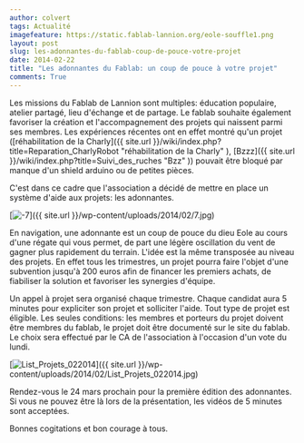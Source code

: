 ```yaml
---
author: colvert
tags: Actualité
imagefeature: https://static.fablab-lannion.org/eole-souffle1.png
layout: post
slug: les-adonnantes-du-fablab-coup-de-pouce-votre-projet
date: 2014-02-22
title: "Les adonnantes du Fablab: un coup de pouce à votre projet"
comments: True
---
```

Les missions du Fablab de Lannion sont multiples: éducation populaire, atelier
partagé, lieu d'échange et de partage. Le fablab souhaite également favoriser
la création et l'accompagnement des projets qui naissent parmi ses membres.
Les expériences récentes ont en effet montré qu'un projet ([réhabilitation de
la Charly]({{ site.url }}/wiki/index.php?title=Reparation_CharlyRobot "réhabilitation de la
Charly" ), [Bzzz]({{ site.url }}/wiki/index.php?title=Suivi_des_ruches "Bzz" )) pouvait être bloqué
par manque d'un shield arduino ou de petites pièces.

C'est dans ce cadre que l'association a décidé de mettre en place un système
d'aide aux projets: les adonnantes.

[![-7](https://static.fablab-lannion.org/7-1024x492.jpg)]({{ site.url }}/wp-content/uploads/2014/02/7.jpg)

En navigation, une adonnante est un coup de pouce du dieu Eole au cours d'une
régate qui vous permet, de part une légère oscillation du vent de gagner plus
rapidement du terrain. L'idée est la même transposée au niveau des projets. En
effet tous les trimestres, un projet pourra faire l'objet d'une subvention
jusqu'à 200 euros afin de financer les premiers achats, de fiabiliser la
solution et favoriser les synergies d'équipe.

Un appel à projet sera organisé chaque trimestre. Chaque candidat aura 5
minutes pour expliciter son projet et solliciter l'aide. Tout type de projet
est éligible. Les seules conditions: les membres et porteurs du projet doivent
être membres du fablab, le projet doit être documenté sur le site du fablab.
Le choix sera effectué par le CA de l'association à l'occasion d'un vote du
lundi.

[![List_Projets_022014](https://static.fablab-lannion.org/List_Projets_022014-1024x644.jpg)]({{ site.url }}/wp-content/uploads/2014/02/List_Projets_022014.jpg)

Rendez-vous le 24 mars prochain pour la première édition des adonnantes. Si
vous ne pouvez être là lors de la présentation, les vidéos de 5 minutes sont
acceptées.

Bonnes cogitations et bon courage à tous.



